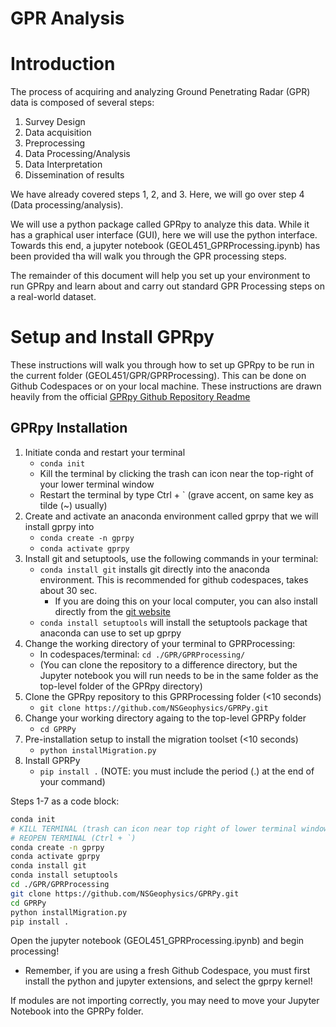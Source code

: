 # GPR Analysis
# Introduction
The process of acquiring and analyzing Ground Penetrating Radar (GPR) data is composed of several steps:
1. Survey Design
2. Data acquisition
3. Preprocessing
4. Data Processing/Analysis
5. Data Interpretation
6. Dissemination of results

We have already covered steps 1, 2, and 3. Here, we will go over step 4 (Data processing/analysis).

We will use a python package called GPRpy to analyze this data. 
While it has a graphical user interface (GUI), here we will use the python interface.
Towards this end, a jupyter notebook (GEOL451_GPRProcessing.ipynb) has been provided tha will walk you through the GPR processing steps.

The remainder of this document will help you set up your environment to run GPRpy and learn about and carry out standard GPR Processing steps on a real-world dataset.

# Setup and Install GPRpy
These instructions will walk you through how to set up GPRpy to be run in the current folder (GEOL451/GPR/GPRProcessing).
This can be done on Github Codespaces or on your local machine.
These instructions are drawn heavily from the official [GPRpy Github Repository Readme](https://github.com/NSGeophysics/GPRPy/tree/master)

## GPRpy Installation
1. Initiate conda and restart your terminal
    * `conda init`
    * Kill the terminal by clicking the trash can icon near the top-right of your lower terminal window
    * Restart the terminal by type Ctrl + ` (grave accent, on same key as tilde (~) usually)
2. Create and activate an anaconda environment called gprpy that we will install gprpy into
    * `conda create -n gprpy`
    * `conda activate gprpy`
3. Install git and setuptools, use the following commands in your terminal:
    * `conda install git` installs git directly into the anaconda environment. This is recommended for github codespaces, takes about 30 sec.
        * If you are doing this on your local computer, you can also install directly from the [git website](https://git-scm.com/downloads)
    * `conda install setuptools` will install the setuptools package that anaconda can use to set up gprpy
4. Change the working directory of your terminal to GPRProcessing:
    * In codespaces/terminal: `cd ./GPR/GPRProcessing/`
    * (You can clone the repository to a difference directory, but the Jupyter notebook you will run needs to be in the same folder as the top-level folder of the GPRpy directory)
5. Clone the GPRpy repository to this GPRProcessing folder (<10 seconds)
    * `git clone https://github.com/NSGeophysics/GPRPy.git`
6. Change your working directory againg to the top-level GPRPy folder
    * `cd GPRPy`
7. Pre-installation setup to install the migration toolset (<10 seconds)
    * `python installMigration.py`
8. Install GPRPy
    * `pip install .` (NOTE: you must include the period (.) at the end of your command)

Steps 1-7 as a code block:
```bash
conda init
# KILL TERMINAL (trash can icon near top right of lower terminal window)
# REOPEN TERMINAL (Ctrl + `)
conda create -n gprpy
conda activate gprpy
conda install git
conda install setuptools
cd ./GPR/GPRProcessing
git clone https://github.com/NSGeophysics/GPRPy.git
cd GPRPy
python installMigration.py
pip install .
```

Open the jupyter notebook (GEOL451_GPRProcessing.ipynb) and begin processing!
* Remember, if you are using a fresh Github Codespace, you must first install the python and jupyter extensions, and select the gprpy kernel!

If modules are not importing correctly, you may need to move your Jupyter Notebook into the GPRPy folder.
